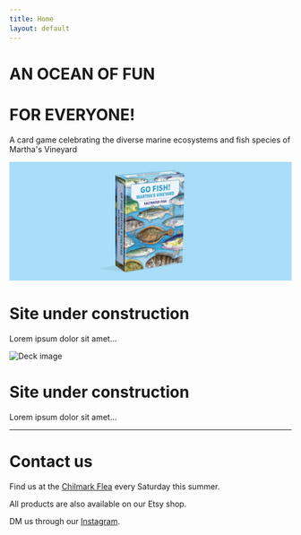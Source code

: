 ```yaml
---
title: Home
layout: default
---
```


## <a id="home"></a>
# AN OCEAN OF FUN
# FOR EVERYONE!
A card game celebrating the diverse marine ecosystems and fish species of Martha's Vineyard


<img src="GoFish_fullimage_deck.jpg" class="full-width-img" alt="Deck image">



## <a id="game"></a>
# Site under construction
Lorem ipsum dolor sit amet...


<img src="GoFish_fullimage-_wave_.jpg" class="full-width-img" alt="Deck image">



## <a id="merch"></a>
# Site under construction
Lorem ipsum dolor sit amet...

---

## <a id="contact"></a>
# Contact us
Find us at the [Chilmark Flea](https://www.facebook.com/chilmarkflea) every Saturday this summer.

All products are also available on our Etsy shop. 

DM us through our [Instagram](https://www.instagram.com/gofishmv).
